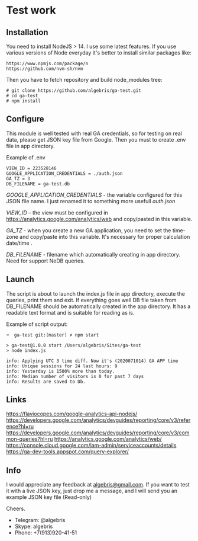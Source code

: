 # Test work

## Installation

You need to install NodeJS > 14. I use some latest features.
If you use various versions of Node everyday it's better to install similar packages like:

```
https://www.npmjs.com/package/n
https://github.com/nvm-sh/nvm
```

Then you have to fetch repository and build node_modules tree:

```
# git clone https://github.com/algebris/ga-test.git
# cd ga-test
# npm install
```

## Configure

This module is well tested with real GA credentials, so for testing on real data, please
get JSON key file from Google. Then you must to create .env file in app directory.

Example of .env
```
VIEW_ID = 223528146
GOOGLE_APPLICATION_CREDENTIALS = ./auth.json
GA_TZ = 3
DB_FILENAME = ga-test.db
```

*GOOGLE_APPLICATION_CREDENTIALS* - the variable configured for this JSON file name. I just renamed it to something more usefull *auth.json*

*VIEW_ID* – the view must be configured in https://analytics.google.com/analytics/web and copy/pasted in this variable.

*GA_TZ* - when you create a new GA application, you need to set the time-zone and copy/paste into this variable. It's necessary for proper calculation
date/time .

*DB_FILENAME* - filename which automatically creating in app directory. Need for support NeDB queries.

## Launch

The script is about to launch the index.js file in app directory, execute the queries, print them and exit. If everything goes well DB file taken from 
DB_FILENAME should be automatically created in the app directory. It has a readable text format and is suitable for reading as is.

Example of script output:
```
➜  ga-test git:(master) ✗ npm start

> ga-test@1.0.0 start /Users/algebris/Sites/ga-test
> node index.js

info: Applying UTC 3 time diff. Now it's (2020071014) GA APP time
info: Unique sessions for 24 last hours: 9
info: Yesterday is 1500% more than today.
info: Median number of visitors is 0 for past 7 days
info: Results are saved to Db.
```

## Links

https://flaviocopes.com/google-analytics-api-nodejs/
https://developers.google.com/analytics/devguides/reporting/core/v3/reference?hl=ru
https://developers.google.com/analytics/devguides/reporting/core/v3/common-queries?hl=ru
https://analytics.google.com/analytics/web/
https://console.cloud.google.com/iam-admin/serviceaccounts/details
https://ga-dev-tools.appspot.com/query-explorer/


## Info

I would appreciate any feedback at algebris@gmail.com.
If you want to test it with a live JSON key, just drop me a message, 
and I will send you an example JSON key file (Read-only)

Cheers.

* Telegram: @algebris
* Skype: algebris
* Phone: +7(913)920-41-51
